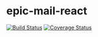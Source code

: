 # epic-mail-react
[![Build Status](https://travis-ci.org/chizzydavid/epic-mail-react.svg?branch=develop)](https://travis-ci.org/chizzydavid/epic-mail-react)
[![Coverage Status](https://coveralls.io/repos/github/chizzydavid/epic-mail-react/badge.svg?branch=develop)](https://coveralls.io/github/chizzydavid/epic-mail-react?branch=develop)

